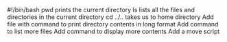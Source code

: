  #!/bin/bash
pwd prints the current directory
ls lists all the files and directories in the current directory
cd ../.. takes us to home directory
Add file with command to print directory contents in long format
Add command to list more files
Add command to display more contents
Add a move script

